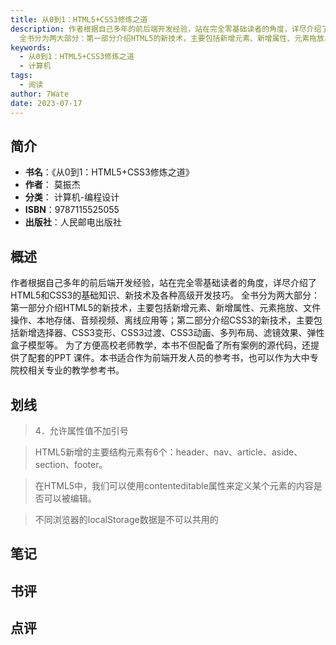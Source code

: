```yaml
---
title: 从0到1：HTML5+CSS3修炼之道
description: 作者根据自己多年的前后端开发经验，站在完全零基础读者的角度，详尽介绍了HTML5和CSS3的基础知识、新技术及各种高级开发技巧。
  全书分为两大部分：第一部分介绍HTML5的新技术，主要包括新增元素、新增属性、元素拖放、文件操作、本地存储、音频视频、离线应用
keywords:
  - 从0到1：HTML5+CSS3修炼之道
  - 计算机
tags:
  - 阅读
author: 7Wate
date: 2023-07-17
---
```


## 简介

- **书名**：《从0到1：HTML5+CSS3修炼之道》
- **作者**： 莫振杰
- **分类**： 计算机-编程设计
- **ISBN**：9787115525055
- **出版社**：人民邮电出版社

## 概述

作者根据自己多年的前后端开发经验，站在完全零基础读者的角度，详尽介绍了HTML5和CSS3的基础知识、新技术及各种高级开发技巧。 全书分为两大部分：第一部分介绍HTML5的新技术，主要包括新增元素、新增属性、元素拖放、文件操作、本地存储、音频视频、离线应用等；第二部分介绍CSS3的新技术，主要包括新增选择器、CSS3变形、CSS3过渡、CSS3动画、多列布局、滤镜效果、弹性盒子模型等。 为了方便高校老师教学，本书不但配备了所有案例的源代码，还提供了配套的PPT 课件。本书适合作为前端开发人员的参考书，也可以作为大中专院校相关专业的教学参考书。

## 划线 
 

> 4．允许属性值不加引号 

> HTML5新增的主要结构元素有6个：header、nav、article、aside、section、footer。 

> 在HTML5中，我们可以使用contenteditable属性来定义某个元素的内容是否可以被编辑。 

> 不同浏览器的localStorage数据是不可以共用的

## 笔记


## 书评


## 点评
